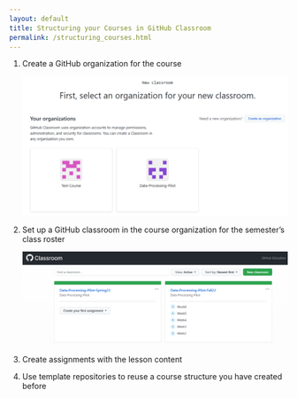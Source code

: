 ```yaml
---
layout: default
title: Structuring your Courses in GitHub Classroom
permalink: /structuring_courses.html
---
```



1. Create a GitHub organization for the course
    
   ![organizations_gh.PNG](../assets/images/organizations_gh.PNG)
    <!-- <img src="../assets/images/organizations_gh.PNG" alt="drawing" style="width:500px;"/> -->
    
2. Set up a GitHub classroom in the course organization for the semester’s class roster
    
    ![classrooms_gh.PNG](../assets/images/classrooms_gh.PNG)
    
3. Create assignments with the lesson content
4. Use template repositories to reuse a course structure you have created before
